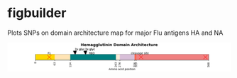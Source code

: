 # figbuilder
Plots SNPs on domain architecture map for major Flu antigens HA and NA

![alt text](https://github.com/nicolepaterson/figbuilder/blob/main/figtest.png)

